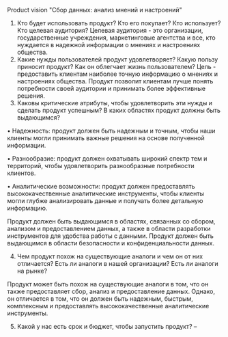 Product vision
"Сбор данных: анализ мнений и настроений"
1.	Кто будет использовать продукт? Кто его покупает? Кто использует? Кто целевая аудитория?
Целевая аудитория - это организации, государственные учреждения, маркетинговые агентства и все, кто нуждается в надежной информации о мнениях и настроениях общества.
2.	Какие нужды пользователей продукт удовлетворяет? Какую пользу приносит продукт? Как он облегчает жизнь пользователем?
Цель - предоставить клиентам наиболее точную информацию о мнениях и настроениях общества. Продукт позволит клиентам лучше понять потребности своей аудитории и принимать более эффективные решения.
3.	Каковы критические атрибуты, чтобы удовлетворить эти нужды и сделать продукт успешным? В каких областях продукт должны быть выдающимся?

•	Надежность: продукт должен быть надежным и точным, чтобы наши клиенты могли принимать важные решения на основе полученной информации.

•	Разнообразие: продукт должен охватывать широкий спектр тем и территорий, чтобы удовлетворить разнообразные потребности клиентов.

•	Аналитические возможности: продукт должен предоставлять высококачественные аналитические инструменты, чтобы клиенты могли глубже анализировать данные и получать более детальную информацию.

Продукт должен быть выдающимся в областях, связанных со сбором, анализом и предоставлением данных, а также в области разработки инструментов для удобства работы с данными. Продукт должен быть выдающимся в области безопасности и конфиденциальности данных.

4.	Чем продукт похож на существующие аналоги и чем он от них отличается? Есть ли аналоги в нашей организации? Есть ли аналоги на рынке?

Продукт может быть похож на существующие аналоги в том, что он также предоставляет сбор, анализ и предоставление данных. Однако, он отличается в том, что он должен быть надежным, быстрым, комплексным и предоставлять высококачественные аналитические инструменты. 

5.	Какой у нас есть срок и бюджет, чтобы запустить продукт? –
